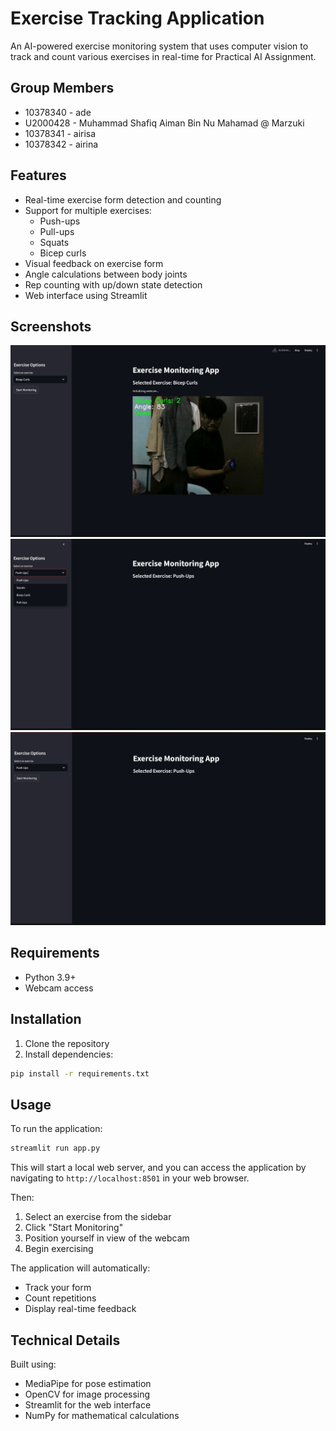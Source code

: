 # Exercise Tracking Application

An AI-powered exercise monitoring system that uses computer vision to track and count various exercises in real-time for Practical AI Assignment.

## Group Members

- 10378340 - ade
- U2000428 - Muhammad Shafiq Aiman Bin Nu Mahamad @ Marzuki
- 10378341 - airisa
- 10378342 - airina

## Features

- Real-time exercise form detection and counting
- Support for multiple exercises:
  - Push-ups
  - Pull-ups
  - Squats
  - Bicep curls
- Visual feedback on exercise form
- Angle calculations between body joints
- Rep counting with up/down state detection
- Web interface using Streamlit

## Screenshots

![Screenshot 1](screenshots/screenshot1.png)
![Screenshot 2](screenshots/screenshot2.png)
![Screenshot 3](screenshots/screenshot3.png)

## Requirements

- Python 3.9+
- Webcam access

## Installation

1. Clone the repository
2. Install dependencies:

```bash
pip install -r requirements.txt
```

## Usage

To run the application:

```bash
streamlit run app.py
```

This will start a local web server, and you can access the application by navigating to `http://localhost:8501` in your web browser.

Then:
1. Select an exercise from the sidebar
2. Click "Start Monitoring" 
3. Position yourself in view of the webcam
4. Begin exercising

The application will automatically:
- Track your form
- Count repetitions
- Display real-time feedback

## Technical Details

Built using:
- MediaPipe for pose estimation
- OpenCV for image processing
- Streamlit for the web interface
- NumPy for mathematical calculations
